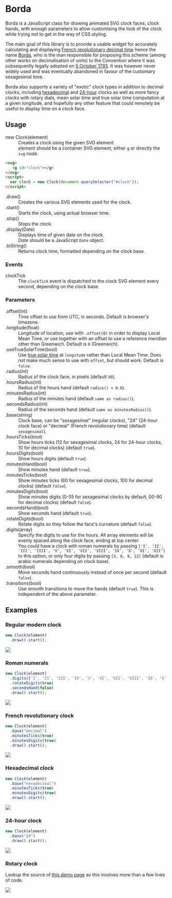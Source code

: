 # Borda #
Borda is a JavaScript class for drawing animated SVG clock faces, clock hands,
with enough parameters to allow customising the look of the clock while trying
not to get in the way of CSS styling.

The main goal of this library is to provide a usable widget for accurately calculating and displaying [French revolutionary decimal time](https://en.wikipedia.org/wiki/Decimal_time#France) hence the name [Borda](https://en.wikipedia.org/wiki/Jean-Charles_de_Borda), who is the man responsible for proposing this scheme (among other works on decimalisation of units) to the Convention where it was subsequently legally adopted on [5 October 1793](http://gallica.bnf.fr/ark:/12148/bpt6k9736905c/f465.item). It was however never widely used and was eventually abandoned in favour of the customary sexagesimal time.

Borda also supports a variety of "exotic" clock types in addition to decimal clocks,
including [hexadecimal](https://en.wikipedia.org/wiki/Hexadecimal_time) and
[24-hour](https://en.wikipedia.org/wiki/24-hour_clock) clocks as well as more fancy clocks
with rotary dials, mean solar time and true solar time computation at a given longitude,
and hopefully any other feature that could remotely be useful to display time on a clock face.

## Usage ##

<dl>
  <dt>new Clock(element)</dt>
  <dd>Creates a clock using the given SVG element.</dd>
  <dd><i>element</i> should be a container SVG element, either <code>g</code> or directly the <code>svg</code> node.</dd>
</dl>

```html
<svg>
   <g id="clock"></g>
</svg>
<script>
  var clock = new Clock(document.querySelector("#clock"));
</script>
```

<dl>
  <dt>.draw()</dt>
  <dd>Creates the various SVG elements used for the clock.</dd>

  <dt>.start()</dt>
  <dd>Starts the clock, using actual browser time.</dd>
  
  <dt>.stop()</dt>
  <dd>Stops the clock.</dd>
  
  <dt>.display(Date)</dt>
  <dd>Displays time of given date on the clock.</dd>
  <dd><i>Date</i> should be a JavaScript <code>Date</code> object.</dd>
  
  <dt>.toString()</dt>
  <dd>Returns clock time, formatted depending on the clock base.</dd>
</dl>

### Events ###

<dl>
  <dt>clockTick</dt>
  <dd>The <code>clockTick</code> event is dispatched to the clock SVG element every second, depending on the clock base.</dd>
</dl>

### Parameters ###

<dl>
  <dt>.offset(int)</dt>
  <dd>Time offset to use from UTC, in seconds. Default is browser's timezone.</dd>

  <dt>.longitude(float)</dt>
  <dd>Longitude of location, use with <code>.offset(0)</code> in order to display Local Mean Time, or use together with an offset to use a reference meridian other than Greenwich. Default is <code>0</code> (Greenwich).</dd>

  <dt>.useTrueSolarTime(bool)</dt>
  <dd>Use <a href="https://en.wikipedia.org/wiki/Solar_time#Apparent_solar_time">true solar time</a> at <code>longitude</code> rather than Local Mean Time. Does not make much sense to use with <code>offset</code>, but should work. Default is <code>false</code>.</dd>

  <dt>.radius(int)</dt>
  <dd>Radius of the clock face, in pixels (default <code>50</code>).</dd>

  <dt>.hoursRadius(int)</dt>
  <dd>Radius of the hours hand (default <code>radius() × 0.6</code>).</dd>

  <dt>.minutesRadius(int)</dt>
  <dd>Radius of the minutes hand (default <code>same as radius()</code>).</dd>

  <dt>.secondsRadius(int)</dt>
  <dd>Radius of the seconds hand (default <code>same as minutesRadius()</code>).</dd>

  <dt>.base(string)</dt>
  <dd>Clock base, can be "sexagesimal" (regular clocks), "24" (24-hour clock face) or "decimal" (French revolutionary time) (default <code>sexagesimal</code>).</dd>

  <dt>.hoursTicks(bool)</dt>
  <dd>Show hours ticks (12 for sexagesimal clocks, 24 for 24-hour clocks, 10 for decimal clocks) (default <code>true</code>).</dd>

  <dt>.hoursDigits(bool)</dt>
  <dd>Show hours digits (default <code>true</code>).</dd>

  <dt>.minutesHand(bool)</dt>
  <dd>Show minutes hand (default <code>true</code>).</dd>

  <dt>.minutesTicks(bool)</dt>
  <dd>Show minutes ticks (60 for sexagesimal clocks, 100 for decimal clocks) (default <code>false</code>).</dd>

  <dt>.minutesDigits(bool)</dt>
  <dd>Show minutes digits (0-55 for sexagesimal clocks by default, 00-90 for decimal clocks) (default <code>false</code>).</dd>

  <dt>.secondsHand(bool)</dt>
  <dd>Show seconds hand (default <code>true</code>).</dd>

  <dt>.rotateDigits(bool)</dt>
  <dd>Rotate digits so they follow the face's curvature (default <code>false</code>).</dd>

  <dt>.digits(array)</dt>
  <dd>Specify the digits to use for the hours. All array elements will be evenly spaced along the clock face, ending at top center.</dd>
  <dd>You could have a clock with roman numerals by passing <code>['I', 'II', 'III', 'IIII', 'V', 'VI', 'VII', 'VIII', 'IX', 'X', 'XI', 'XII']</code> to this option, or only four digits by passing <code>[3, 6, 9, 12]</code> (default is arabic numerals depending on clock base).</dd>

  <dt>.smooth(bool)</dt>
  <dd>Move seconds hand continuously instead of once per second (default <code>false</code>).</dd>

  <dt>.transitions(bool)</dt>
  <dd>Use smooth transitions to move the hands (default <code>true</code>). This is independent of the above parameter.</dd>
</dl>

## Examples ##

### Regular modern clock ###
```javascript
new Clock(element)
  .draw().start();
```
![](https://down.xn--wda.fr/2016-10-18/s6BY1QIZa.png)

### Roman numerals ###
```javascript
new Clock(element)
  .digits(['I', 'II', 'III', 'IV', 'V', 'VI', 'VII', 'VIII', 'IX', 'X', 'XI', 'XII'])
  .rotateDigits(true)
  .secondsHand(false)
  .draw().start();
```
![](.README-resources/clock-sexagesimal.png)

### French revolutionary clock ###
```javascript
new Clock(element)
  .base("decimal")
  .minutesTicks(true)
  .minutesDigits(true)
  .draw().start();
```
![](.README-resources/clock-decimal.png)

### Hexadecimal clock ###
```javascript
new Clock(element)
  .base("hexadecimal")
  .minutesTicks(true)
  .minutesDigits(true)
  .draw().start();
```
![](.README-resources/clock-hexadecimal.png)

### 24-hour clock ###
```javascript
new Clock(element)
  .base("24")
  .draw().start();
```
![](.README-resources/clock-24.png)

### Rotary clock ###
Lookup the source of [this demo page](https://ssz.fr/borda/rotary.html) as this involves more than a few lines of code.

![](.README-resources/clock-rotary.png)

